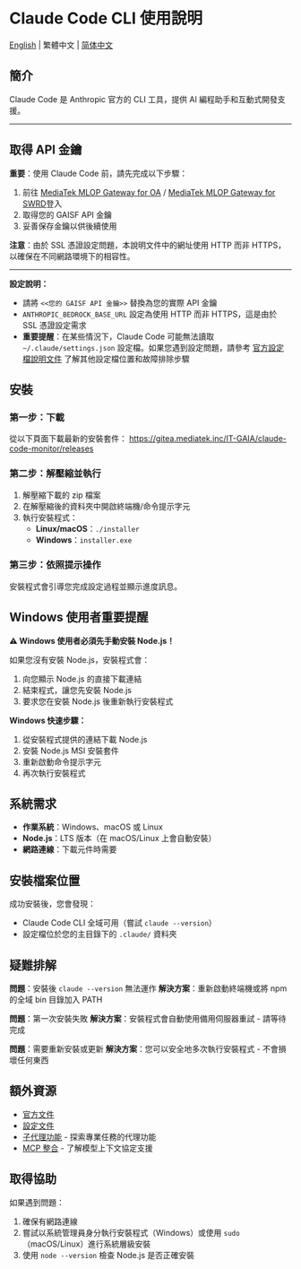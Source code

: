 # Claude Code CLI 使用說明

[English](README.md) | 繁體中文 | [简体中文](README.zh-CN.md)

## 簡介

Claude Code 是 Anthropic 官方的 CLI 工具，提供 AI 編程助手和互動式開發支援。

---

## 取得 API 金鑰

**重要**：使用 Claude Code 前，請先完成以下步驟：

1. 前往 [MediaTek MLOP Gateway for OA](https://mlop-azure-gateway.mediatek.inc/auth/login) / [MediaTek MLOP Gateway for SWRD](https://mlop-azure-rddmz.mediatek.inc/auth/login)登入
2. 取得您的 GAISF API 金鑰
3. 妥善保存金鑰以供後續使用

**注意**：由於 SSL 憑證設定問題，本說明文件中的網址使用 HTTP 而非 HTTPS，以確保在不同網路環境下的相容性。

---

**設定說明：**
- 請將 `<<您的 GAISF API 金鑰>>` 替換為您的實際 API 金鑰
- `ANTHROPIC_BEDROCK_BASE_URL` 設定為使用 HTTP 而非 HTTPS，這是由於 SSL 憑證設定需求
- **重要提醒**：在某些情況下，Claude Code 可能無法讀取 `~/.claude/settings.json` 設定檔。如果您遇到設定問題，請參考 [官方設定檔說明文件](https://docs.anthropic.com/zh-TW/docs/claude-code/settings#%E8%A8%AD%E5%AE%9A%E6%AA%94%E6%A1%88) 了解其他設定檔位置和故障排除步驟

## 安裝

### 第一步：下載
從以下頁面下載最新的安裝套件：
https://gitea.mediatek.inc/IT-GAIA/claude-code-monitor/releases

### 第二步：解壓縮並執行
1. 解壓縮下載的 zip 檔案
2. 在解壓縮後的資料夾中開啟終端機/命令提示字元
3. 執行安裝程式：
   - **Linux/macOS**：`./installer`
   - **Windows**：`installer.exe`

### 第三步：依照提示操作
安裝程式會引導您完成設定過程並顯示進度訊息。

## Windows 使用者重要提醒

**⚠️ Windows 使用者必須先手動安裝 Node.js！**

如果您沒有安裝 Node.js，安裝程式會：
1. 向您顯示 Node.js 的直接下載連結
2. 結束程式，讓您先安裝 Node.js
3. 要求您在安裝 Node.js 後重新執行安裝程式

**Windows 快速步驟：**
1. 從安裝程式提供的連結下載 Node.js
2. 安裝 Node.js MSI 安裝套件
3. 重新啟動命令提示字元
4. 再次執行安裝程式

## 系統需求

- **作業系統**：Windows、macOS 或 Linux
- **Node.js**：LTS 版本（在 macOS/Linux 上會自動安裝）
- **網路連線**：下載元件時需要

## 安裝檔案位置

成功安裝後，您會發現：
- Claude Code CLI 全域可用（嘗試 `claude --version`）
- 設定檔位於您的主目錄下的 `.claude/` 資料夾

## 疑難排解

**問題**：安裝後 `claude --version` 無法運作
**解決方案**：重新啟動終端機或將 npm 的全域 bin 目錄加入 PATH

**問題**：第一次安裝失敗
**解決方案**：安裝程式會自動使用備用伺服器重試 - 請等待完成

**問題**：需要重新安裝或更新
**解決方案**：您可以安全地多次執行安裝程式 - 不會損壞任何東西

## 額外資源

- [官方文件](https://docs.anthropic.com/zh-TW/docs/claude-code)
- [設定文件](https://docs.anthropic.com/zh-TW/docs/claude-code/settings)
- [子代理功能](https://docs.anthropic.com/zh-TW/docs/claude-code/sub-agents) - 探索專業任務的代理功能
- [MCP 整合](https://docs.anthropic.com/zh-TW/docs/claude-code/mcp) - 了解模型上下文協定支援

## 取得協助

如果遇到問題：
1. 確保有網路連線
2. 嘗試以系統管理員身分執行安裝程式（Windows）或使用 `sudo`（macOS/Linux）進行系統層級安裝
3. 使用 `node --version` 檢查 Node.js 是否正確安裝
